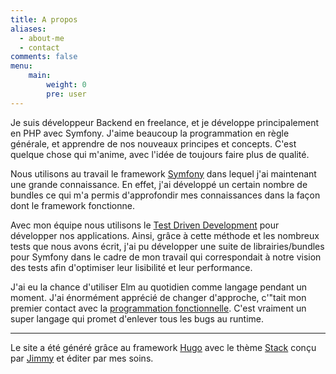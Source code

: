 ```yaml
---
title: A propos
aliases:
  - about-me
  - contact
comments: false
menu:
    main: 
        weight: 0
        pre: user
---
```


Je suis développeur Backend en freelance, et je développe principalement en PHP avec Symfony. J'aime beaucoup la programmation en règle générale, et apprendre de nos nouveaux principes et concepts. C'est quelque chose qui m'anime, avec l'idée de toujours faire plus de qualité.

Nous utilisons au travail le framework [Symfony](https://symfony.com/) dans lequel j'ai maintenant une grande connaissance. En effet, j'ai développé un certain nombre de bundles ce qui m'a permis d'approfondir mes connaissances dans la façon dont le framework fonctionne.

Avec mon équipe nous utilisons le [Test Driven Development](https://fr.wikipedia.org/wiki/Test_driven_development) pour développer nos applications. Ainsi, grâce à cette méthode et les nombreux tests que nous avons écrit, j'ai pu développer une suite de librairies/bundles pour Symfony dans le cadre de mon travail qui correspondait à notre vision des tests afin d'optimiser leur lisibilité et leur performance.

J'ai eu la chance d'utiliser Elm au quotidien comme langage pendant un moment. J'ai énormément apprécié de changer d'approche, c'"tait mon premier contact avec la [programmation fonctionnelle](https://fr.wikipedia.org/wiki/Programmation_fonctionnelle). C'est vraiment un super langage qui promet d'enlever tous les bugs au runtime.

____

Le site a été généré grâce au framework [Hugo](https://gohugo.io/) avec le thème [Stack](https://github.com/CaiJimmy/hugo-theme-stack) conçu par [Jimmy](https://jimmycai.com) et éditer par mes soins.
